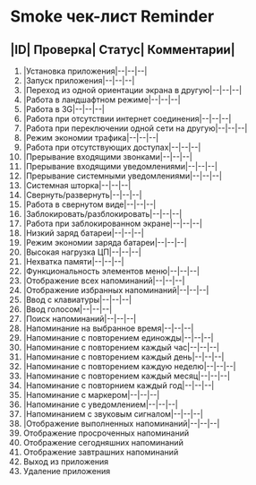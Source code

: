 # Smoke чек-лист Reminder			
## |ID|	Проверка|	Статус|	Комментарии|
1.	|Установка приложения|--|--|--|		
2.	|Запуск приложения|--|--|--|		
3.	|Переход из одной ориентации экрана в другую|--|--|--|		
4.	|Работа в ландшафтном режиме|--|--|--|		
5.	|Работа в 3G|--|--|--|		
6.	|Работа при отсутствии интернет соединения|--|--|--|		
7.	|Работа при переключении одной сети на другую|--|--|--|		
8.	|Режим экономии трафика|--|--|--|		
9.	|Работа при отсутствующих доступах|--|--|--|		 		
10.	|Прерывание входящими звонками|--|--|--|				
11.	|Прерывание входящими уведомлениями|--|--|--|				
12.	|Прерывание системными уведомлениями|--|--|--|				
13.	|Системная шторка|--|--|--|				
14.	|Свернуть/развернуть|--|--|--|				
15.	|Работа в свернутом виде|--|--|--|				
16.	|Заблокировать/разблокировать|--|--|--|				
17.	|Работа при заблокированном экране|--|--|--|				
18.	|Низкий заряд батареи|--|--|--|		 		
19.	|Режим экономии заряда батареи|--|--|--|		 		
20.	|Высокая нагрузка ЦП|--|--|--|				
21.	|Нехватка памяти|--|--|--|				
22.	|Функциональность элементов меню|--|--|--|				
23.	|Отображение всех напоминаний|--|--|--|				
24.	|Отображение избранных напоминаний|--|--|--|				
25.	|Ввод с клавиатуры|--|--|--|				
26.	|Ввод голосом|--|--|--|		 		
27.	|Поиск напоминаний|--|--|--|				
28.	|Напоминание на выбранное время|--|--|--|				
29.	|Напоминание с повторением единожды|--|--|--|				
30.	|Напоминание с повторением каждый час|--|--|--|				
31.	|Напоминание с повторением каждый день|--|--|--|				
32.	|Напоминание с повторением каждую неделю|--|--|--|				
33.	|Напоминание с повторением каждый месяц|--|--|--|				
34.	|Напоминание с повторнием каждый год|--|--|--|				
35.	|Напоминание с маркером|--|--|--|				
36.	|Напоминание с уведомлением|--|--|--|				
37.	|Напоминанием с звуковым сигналом|--|--|--|				
38.	|Отображение выполненных напоминаний|--|--|--|				
39.	Отображение просроченных напоминаний		
40.	Отображение сегодняшних напоминаний		
41.	Отображение завтрашних напоминаний		
42.	Выход из приложения		
43.	Удаление приложения		
